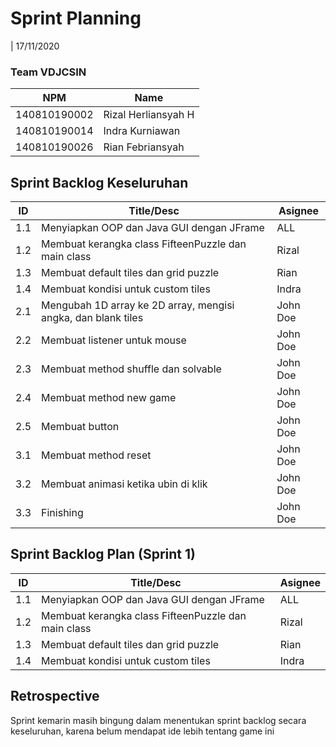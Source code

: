 # Sprint Planning

| 17/11/2020

### Team VDJCSIN

| NPM          | Name                |
| ------------ | ------------------- |
| 140810190002 | Rizal Herliansyah H |
| 140810190014 | Indra Kurniawan     |
| 140810190026 | Rian Febriansyah    |

## Sprint Backlog Keseluruhan

| ID  | Title/Desc                                                    | Asignee  |
| --- | ------------------------------------------------------------- | -------- |
| 1.1 | Menyiapkan OOP dan Java GUI dengan JFrame                     | ALL      |
| 1.2 | Membuat kerangka class FifteenPuzzle dan main class           | Rizal    |
| 1.3 | Membuat default tiles dan grid puzzle                         | Rian     |
| 1.4 | Membuat kondisi untuk custom tiles                            | Indra    |
| 2.1 | Mengubah 1D array ke 2D array, mengisi angka, dan blank tiles | John Doe |
| 2.2 | Membuat listener untuk mouse                                  | John Doe |
| 2.3 | Membuat method shuffle dan solvable                           | John Doe |
| 2.4 | Membuat method new game                                       | John Doe |
| 2.5 | Membuat button                                                | John Doe |
| 3.1 | Membuat method reset                                          | John Doe |
| 3.2 | Membuat animasi ketika ubin di klik                           | John Doe |
| 3.3 | Finishing                                                     | John Doe |

## Sprint Backlog Plan (Sprint 1)

| ID  | Title/Desc                                                    | Asignee  |
| --- | ------------------------------------------------------------- | -------- |
| 1.1 | Menyiapkan OOP dan Java GUI dengan JFrame                     | ALL      |
| 1.2 | Membuat kerangka class FifteenPuzzle dan main class           | Rizal    |
| 1.3 | Membuat default tiles dan grid puzzle                         | Rian     |
| 1.4 | Membuat kondisi untuk custom tiles                            | Indra    |

## Retrospective

Sprint kemarin masih bingung dalam menentukan sprint backlog secara keseluruhan, karena belum mendapat ide lebih tentang game ini

